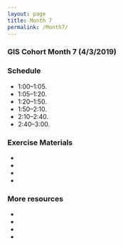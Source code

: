 ```yaml
---
layout: page
title: Month 7
permalink: /Month7/
---
```

### GIS Cohort Month 7 (4/3/2019)

### Schedule

* 1:00–1:05. 
* 1:05–1:20. 
* 1:20–1:50. 
* 1:50–2:10.
* 2:10–2:40. 
* 2:40–3:00. 

### Exercise Materials

* 
* 
* 
* 


### More resources

* 
*
*
*
